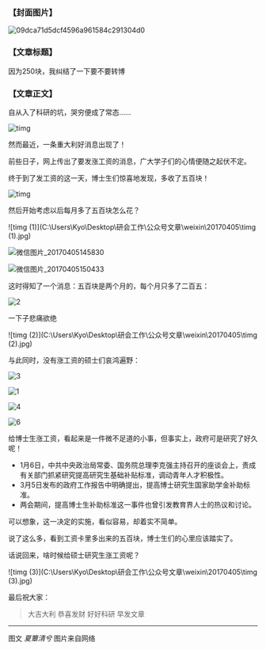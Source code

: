 ### 【封面图片】

![09dca71d5dcf4596a961584c291304d0](C:\Users\Kyo\Desktop\研会工作\公众号文章\weixin\20170405\09dca71d5dcf4596a961584c291304d0.jpg)


### 【文章标题】
因为250块，我纠结了一下要不要转博

### 【文章正文】

自从入了科研的坑，哭穷便成了常态……

![timg](C:\Users\Kyo\Desktop\研会工作\公众号文章\weixin\20170405\timg.jpg)

然而最近，一条重大利好消息出现了！

前些日子，网上传出了要发涨工资的消息，广大学子们的心情便随之起伏不定。

终于到了发工资的这一天，博士生们惊喜地发现，多收了五百块！

![timg](C:\Users\Kyo\Desktop\研会工作\公众号文章\weixin\20170405\timg.gif)

然后开始考虑以后每月多了五百块怎么花？

![timg (1)](C:\Users\Kyo\Desktop\研会工作\公众号文章\weixin\20170405\timg (1).jpg)

![微信图片_20170405145830](C:\Users\Kyo\Desktop\研会工作\公众号文章\weixin\20170405\微信图片_20170405145830.jpg)

![微信图片_20170405150433](C:\Users\Kyo\Desktop\研会工作\公众号文章\weixin\20170405\微信图片_20170405150433.jpg)

这时得知了一个消息：五百块是两个月的，每个月只多了二百五：

![2](C:\Users\Kyo\Desktop\研会工作\公众号文章\weixin\20170405\2.png)

一下子悲痛欲绝

![timg (2)](C:\Users\Kyo\Desktop\研会工作\公众号文章\weixin\20170405\timg (2).jpg)

与此同时，没有涨工资的硕士们哀鸿遍野：

![3](C:\Users\Kyo\Desktop\研会工作\公众号文章\weixin\20170405\3.png)

![1](C:\Users\Kyo\Desktop\研会工作\公众号文章\weixin\20170405\1.png)

![4](C:\Users\Kyo\Desktop\研会工作\公众号文章\weixin\20170405\4.png)

![6](C:\Users\Kyo\Desktop\研会工作\公众号文章\weixin\20170405\6.png)

给博士生涨工资，看起来是一件微不足道的小事，但事实上，政府可是研究了好久呢！

- 1月6日，中共中央政治局常委、国务院总理李克强主持召开的座谈会上，责成有关部门抓紧研究提高研究生基础补贴标准，调动青年人才积极性。
- 3月5日发布的政府工作报告中明确提出，提高博士研究生国家助学金补助标准。
- 两会期间，提高博士生补助标准这一事件也曾引发教育界人士的热议和讨论。

可以想象，这一决定的实施，看似容易，却着实不简单。

说了这么多，看到工资卡里多出来的五百块，博士生们的心里应该踏实了。

话说回来，啥时候给硕士研究生涨工资呢？

![timg (3)](C:\Users\Kyo\Desktop\研会工作\公众号文章\weixin\20170405\timg (3).jpg)

最后祝大家：

> 大吉大利 恭喜发财 好好科研 早发文章
***

图文 *夏簟清兮* 图片来自网络